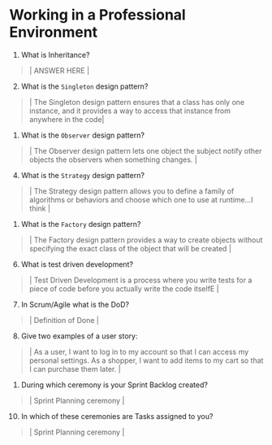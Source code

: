# Working in a Professional Environment
01. What is Inheritance?

> | ANSWER HERE |

02. What is the `Singleton` design pattern?

> | The Singleton design pattern ensures that a class has only one instance, and it provides a way to access that instance from anywhere in the code|

1.  What is the `Observer` design pattern?

> | The Observer design pattern lets one object the subject notify other objects the observers when something changes. |

04. What is the `Strategy` design pattern?

> | The Strategy design pattern allows you to define a family of algorithms or behaviors and choose which one to use at runtime...I think |

1.  What is the `Factory` design pattern?

> | The Factory design pattern provides a way to create objects without specifying the exact class of the object that will be created |

06. What is test driven development?

> | Test Driven Development is a process where you write tests for a piece of code before you actually write the code itselfE |

07. In Scrum/Agile what is the DoD?

> | Definition of Done |

08. Give two examples of a user story:

> | As a user, I want to log in to my account so that I can access my personal settings.
> As a shopper, I want to add items to my cart so that I can purchase them later. |

1.  During which ceremony is your Sprint Backlog created?

> | Sprint Planning ceremony |

10. In which of these ceremonies are Tasks assigned to you?

> | Sprint Planning ceremony  |
